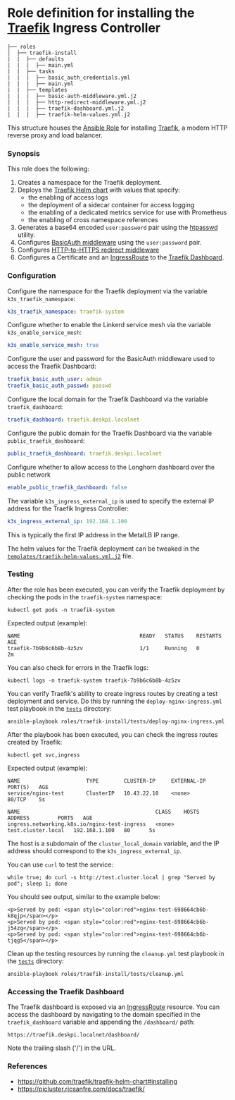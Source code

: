 # Role definition for installing the [Traefik](https://traefik.io/) Ingress Controller

```
├── roles
│  ├── traefik-install
|  |  ├── defaults
|  |  |  ├── main.yml
|  |  ├── tasks 
|  |  |  ├── basic_auth_credentials.yml
|  |  |  ├── main.yml  
|  |  ├── templates
|  |  |  ├── basic-auth-middleware.yml.j2
|  |  |  ├── http-redirect-middleware.yml.j2
|  |  |  ├── traefik-dashboard.yml.j2
|  |  |  ├── traefik-helm-values.yml.j2
```

This structure houses the [Ansible Role](https://docs.ansible.com/ansible/latest/playbook_guide/playbooks_reuse_roles.html#roles) for installing [Traefik](https://github.com/traefik/traefik-helm-chart), a modern HTTP reverse proxy and load balancer.

### Synopsis

This role does the following:

1. Creates a namespace for the Traefik deployment.
2. Deploys the [Traefik Helm chart](https://github.com/traefik/traefik-helm-chart#installing) with values that specify:
   - the enabling of access logs
   - the deployment of a sidecar container for access logging
   - the enabling of a dedicated metrics service for use with Prometheus
   - the enabling of cross namespace references
3. Generates a base64 encoded `user:password` pair using the [htpasswd](https://httpd.apache.org/docs/2.4/programs/htpasswd.html) utility.
4. Configures [BasicAuth middleware](https://doc.traefik.io/traefik/middlewares/http/basicauth/) using the `user:password` pair.
5. Configures [HTTP-to-HTTPS redirect middleware](https://doc.traefik.io/traefik/middlewares/http/redirectscheme/)
6. Configures a Certificate and an [IngressRoute](https://doc.traefik.io/traefik/providers/kubernetes-crd/) to the [Traefik Dashboard](https://doc.traefik.io/traefik/operations/api/#configuration).

### Configuration
                
Configure the namespace for the Traefik deployment via the variable `k3s_traefik_namespace`:
```yaml
k3s_traefik_namespace: traefik-system
```

Configure whether to enable the Linkerd service mesh via the variable `k3s_enable_service_mesh`:
```yaml
k3s_enable_service_mesh: true
```

Configure the user and password for the BasicAuth middleware used to access the Traefik Dashboard:
```yaml
traefik_basic_auth_user: admin
traefik_basic_auth_passwd: passwd
```   

Configure the local domain for the Traefik Dashboard via the variable `traefik_dashboard`:
```yaml
traefik_dashboard: traefik.deskpi.localnet
```

Configure the public domain for the Traefik Dashboard via the variable `public_traefik_dashboard`:
```yaml
public_traefik_dashboard: traefik.deskpi.localnet
```

Configure whether to allow access to the Longhorn dashboard over the public network
```yaml
enable_public_traefik_dashboard: false      
```

The variable `k3s_ingress_external_ip` is used to specify the external IP address for the Traefik Ingress Controller:
```yaml  
k3s_ingress_external_ip: 192.168.1.100 
```
This is typically the first IP address in the MetalLB IP range.

The helm values for the Traefik deployment can be tweaked in the [`templates/traefik-helm-values.yml.j2`](templates/traefik-helm-values.yml.j2) file.

### Testing

After the role has been executed, you can verify the Traefik deployment by checking the pods in the `traefik-system` namespace:
```shell
kubectl get pods -n traefik-system
```
Expected output (example):
```shell
NAME                                      READY   STATUS    RESTARTS   AGE
traefik-7b9b6c6b8b-4z5zv                  1/1     Running   0          2m
```
You can also check for errors in the Traefik logs:
```shell
kubectl logs -n traefik-system traefik-7b9b6c6b8b-4z5zv
```

You can verify Traefik's ability to create ingress routes by creating a test deployment and service. Do this by running the `deploy-nginx-ingress.yml` test playbook in 
the [`tests`](tests/deploy-nginx-ingress.yml) directory:
```shell
ansible-playbook roles/traefik-install/tests/deploy-nginx-ingress.yml 
```

After the playbook has been executed, you can check the ingress routes created by Traefik:
```shell
kubectl get svc,ingress
```

Expected output (example):
```shell
NAME                     TYPE        CLUSTER-IP     EXTERNAL-IP   PORT(S)   AGE
service/nginx-test       ClusterIP   10.43.22.10    <none>        80/TCP    5s

NAME                                           CLASS    HOSTS                ADDRESS         PORTS   AGE
ingress.networking.k8s.io/nginx-test-ingress   <none>   test.cluster.local   192.168.1.100   80      5s
```
The host is a subdomain of the `cluster_local_domain` variable, and the IP address should correspond to the `k3s_ingress_external_ip`.

You can use `curl` to test the service:
```shell
while true; do curl -s http://test.cluster.local | grep "Served by pod"; sleep 1; done
````

You should see output, similar to the example below:
```shell    
<p>Served by pod: <span style="color:red">nginx-test-698664cb6b-k8qjp</span></p>
<p>Served by pod: <span style="color:red">nginx-test-698664cb6b-j54zg</span></p>
<p>Served by pod: <span style="color:red">nginx-test-698664cb6b-tjqg5</span></p>
```

Clean up the testing resources by running the `cleanup.yml` test playbook in the [`tests`](tests/cleanup.yml) directory:
```shell
ansible-playbook roles/traefik-install/tests/cleanup.yml
```
                                                                                                     
### Accessing the Traefik Dashboard

The Traefik dashboard is exposed via an [IngressRoute](templates/traefik-dashboard.yml.j2) resource. 
You can access the dashboard by navigating to the domain specified in the `traefik_dashboard` variable and appending the `/dashboard/` path:
```shell
https://traefik.deskpi.localnet/dashboard/
```
Note the trailing slash ('/') in the URL.    

### References

- https://github.com/traefik/traefik-helm-chart#installing
- https://picluster.ricsanfre.com/docs/traefik/